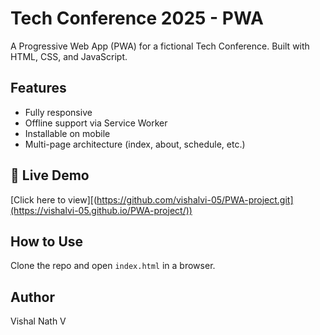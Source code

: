 # Tech Conference 2025 - PWA

A Progressive Web App (PWA) for a fictional Tech Conference. Built with HTML, CSS, and JavaScript.

## Features
- Fully responsive
- Offline support via Service Worker
- Installable on mobile
- Multi-page architecture (index, about, schedule, etc.)

## 🔗 Live Demo
[Click here to view][(https://github.com/vishalvi-05/PWA-project.git](https://vishalvi-05.github.io/PWA-project/))

## How to Use
Clone the repo and open `index.html` in a browser.

## Author
Vishal Nath V
